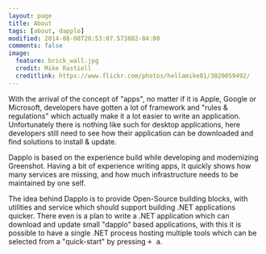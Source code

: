 ```yaml
---
layout: page
title: About
tags: [about, dapplo]
modified: 2014-08-08T20:53:07.573882-04:00
comments: false
image:
  feature: brick_wall.jpg
  credit: Mike Rastiell
  creditlink: https://www.flickr.com/photos/hellamike81/3020059492/
---
```



With the arrival of the concept of "apps", no matter if it is Apple, Google or Microsoft, developers have gotten a lot of framework and "rules & regulations" which actually make it a lot easier to write an application. Unfortunately there is nothing like such for desktop applications, here developers still need to see how their application can be downloaded and find solutions to install & update.

Dapplo is based on the experience build while developing and modernizing Greenshot. Having a bit of experience writing apps, it quickly shows how many services are missing, and how much infrastructure needs to be maintained by one self.

The idea behind Dapplo is to provide Open-Source building blocks, with utilities and service which should support building .NET applications quicker. There even is a plan to write a .NET application which can download and update small "dapplo" based applications, with this it is possible to have a single .NET process hosting multiple tools which can be selected from a "quick-start" by pressing <kbd><i class="fa fa-windows fa-lg"></i> + a</kbd>.
